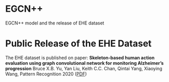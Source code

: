 # EGCN++
EGCN++ model and the release of EHE dataset


# Public Release of the EHE Dataset
The EHE dataset is published on paper: 
**Skeleton-based human action evaluation using graph convolutional network for monitoring Alzheimer’s progression**
Bruce X.B. Yu, Yan Liu, Keith C.C. Chan, Qintai Yang, Xiaoying Wang, Pattern Recognition 2020 ([PDF](https://www.sciencedirect.com/science/article/pii/S003132032100282X))
